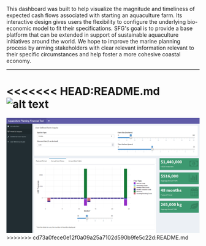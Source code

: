 This dashboard was built to help visualize the magnitude and timeliness of expected cash flows associated with starting an aquaculture farm. Its interactive design gives users the flexibility to configure the underlying bio-economic model to fit their specifications. SFG's goal is to provide a base platform that can be extended in support of sustainable aquaculture initiatives around the world. We hope to improve the marine planning process by arming stakeholders with clear relevant information relevant to their specific circumstances and help foster a more cohesive coastal economy. 

***

<<<<<<< HEAD:README.md
![alt text](https://github.com/SFG-UCSB/aqua-finance-dashboard/blob/master/dashboard/Screenshots/fullDashboard.PNG}) 
=======
<img src="dashboard/Screenshots/fullDashboard.png" alt="Dashboard Full Capture" style = "align:middle; max-width:100%" > 
>>>>>>> cd73a0fece0e12f0a09a25a7102d590b9fe5c22d:README.md

